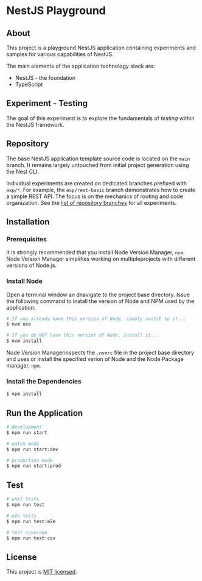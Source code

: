 # NestJS Playground

## About

This project is a playground NestJS application containing experiments and samples for various capabilities of NestJS.

The main elements of the application technology stack are:

- NestJS - the foundation
- TypeScript

## Experiment - Testing

The goal of this experiment is to explore the fundamentals of _testing_ within the NestJS framework.

## Repository

The base NestJS application template source code is located on the `main` branch. It remains largely untouched from initial project generation using the Nest CLI.

Individual experiments are created on dedicated branches prefixed with `exp/*`. For example, the `exp/rest-basic` branch demonstrates how to create a simple REST API. The focus is on the mechanics of routing and code organization. See the [list of repository branches](https://github.com/mwarman/nest-playground/branches/all) for all experiments.

## Installation

### Prerequisites

It is strongly recommended that you install Node Version Manager, `nvm`. Node Version Manager simplifies working on multipleprojects with different versions of Node.js.

### Install Node

Open a terminal window an dnavigate to the project base directory. Issue the following command to install the version of Node and NPM used by the application:

```bash
# If you already have this version of Node, simply switch to it...
$ nvm use

# If you do NOT have this version of Node, install it...
$ nvm install
```

Node Version Managerinspects the `.nvmrc` file in the project base directory and uses or install the specified verion of Node and the Node Package manager, `npm`.

### Install the Dependencies

```bash
$ npm install
```

## Run the Application

```bash
# development
$ npm run start

# watch mode
$ npm run start:dev

# production mode
$ npm run start:prod
```

## Test

```bash
# unit tests
$ npm run test

# e2e tests
$ npm run test:e2e

# test coverage
$ npm run test:cov
```

## License

This project is [MIT licensed](LICENSE).
